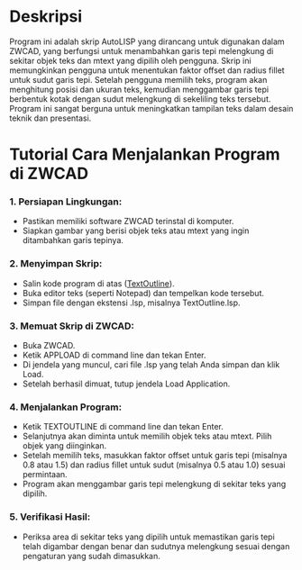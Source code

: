 # Deskripsi
Program ini adalah skrip AutoLISP yang dirancang untuk digunakan dalam ZWCAD, yang berfungsi untuk menambahkan garis tepi melengkung di sekitar objek teks dan mtext yang dipilih oleh pengguna. Skrip ini memungkinkan pengguna untuk menentukan faktor offset dan radius fillet untuk sudut garis tepi. Setelah pengguna memilih teks, program akan menghitung posisi dan ukuran teks, kemudian menggambar garis tepi berbentuk kotak dengan sudut melengkung di sekeliling teks tersebut. Program ini sangat berguna untuk meningkatkan tampilan teks dalam desain teknik dan presentasi.

# Tutorial Cara Menjalankan Program di ZWCAD

### 1. Persiapan Lingkungan:
- Pastikan memiliki software ZWCAD terinstal di komputer.
- Siapkan gambar yang berisi objek teks atau mtext yang ingin ditambahkan garis tepinya.

### 2. Menyimpan Skrip:
- Salin kode program di atas ([TextOutline](https://github.com/NEAR07/Program-AutoLisp-ZWCAD-Electrical/blob/main/Pembuatan%20Garis%20Tepi%20Melengkung%20untuk%20Teks%20di%20ZWCAD/Square%20Round%20Corner.lsp)).
- Buka editor teks (seperti Notepad) dan tempelkan kode tersebut.
- Simpan file dengan ekstensi .lsp, misalnya TextOutline.lsp.

### 3. Memuat Skrip di ZWCAD:
- Buka ZWCAD.
- Ketik APPLOAD di command line dan tekan Enter.
- Di jendela yang muncul, cari file .lsp yang telah Anda simpan dan klik Load.
- Setelah berhasil dimuat, tutup jendela Load Application.

### 4. Menjalankan Program:
- Ketik TEXTOUTLINE di command line dan tekan Enter.
- Selanjutnya akan diminta untuk memilih objek teks atau mtext. Pilih objek yang diinginkan.
- Setelah memilih teks, masukkan faktor offset untuk garis tepi (misalnya 0.8 atau 1.5) dan radius fillet untuk sudut (misalnya 0.5 atau 1.0) sesuai permintaan.
- Program akan menggambar garis tepi melengkung di sekitar teks yang dipilih.

### 5. Verifikasi Hasil:
- Periksa area di sekitar teks yang dipilih untuk memastikan garis tepi telah digambar dengan benar dan sudutnya melengkung sesuai dengan pengaturan yang sudah dimasukkan.
